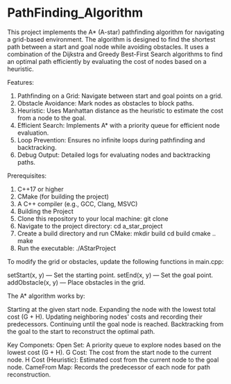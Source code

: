 # PathFinding_Algorithm
This project implements the A* (A-star) pathfinding algorithm for navigating a grid-based environment. The algorithm is designed to find the shortest path between a start and goal node while avoiding obstacles. It uses a combination of the Dijkstra and Greedy Best-First Search algorithms to find an optimal path efficiently by evaluating the cost of nodes based on a heuristic.

Features:

1. Pathfinding on a Grid: Navigate between start and goal points on a grid.
2. Obstacle Avoidance: Mark nodes as obstacles to block paths.
3. Heuristic: Uses Manhattan distance as the heuristic to estimate the cost from a node to the goal.
4. Efficient Search: Implements A* with a priority queue for efficient node evaluation.
5. Loop Prevention: Ensures no infinite loops during pathfinding and backtracking.
6. Debug Output: Detailed logs for evaluating nodes and backtracking paths.


Prerequisites:
1. C++17 or higher
2. CMake (for building the project)
3. A C++ compiler (e.g., GCC, Clang, MSVC)
4. Building the Project
5. Clone this repository to your local machine: git clone <repository-url>
6. Navigate to the project directory: cd a_star_project
7. Create a build directory and run CMake: mkdir build cd build cmake .. make
8. Run the executable: ./AStarProject


To modify the grid or obstacles, update the following functions in main.cpp:

setStart(x, y) — Set the starting point.
setEnd(x, y) — Set the goal point.
addObstacle(x, y) — Place obstacles in the grid.

The A* algorithm works by:

Starting at the given start node.
Expanding the node with the lowest total cost (G + H).
Updating neighboring nodes' costs and recording their predecessors.
Continuing until the goal node is reached.
Backtracking from the goal to the start to reconstruct the optimal path.

Key Componets:
Open Set: A priority queue to explore nodes based on the lowest cost (G + H).
G Cost: The cost from the start node to the current node.
H Cost (Heuristic): Estimated cost from the current node to the goal node.
CameFrom Map: Records the predecessor of each node for path reconstruction.
